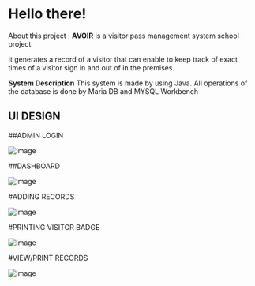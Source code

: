 # Hello there!

About this project : **AVOIR** is a visitor pass management system school project 


It generates a record of a visitor that can enable to keep track of exact times of a visitor sign in and out of in the premises.


**System Description**
This system is made by using Java. All operations of the database is done by Maria DB and MYSQL Workbench

## UI DESIGN


##ADMIN LOGIN

![image](https://user-images.githubusercontent.com/99750513/178450254-7ae50525-bdad-476b-94f0-d201d7c346b8.png)

##DASHBOARD

![image](https://user-images.githubusercontent.com/99750513/178451324-6b41a237-d7cf-4c06-9f40-1a7d25c9e632.png)

#ADDING RECORDS

![image](https://user-images.githubusercontent.com/99750513/178451525-0ee5ff46-5f4a-4842-986e-6cda963e5e79.png)

#PRINTING VISITOR BADGE

![image](https://user-images.githubusercontent.com/99750513/178451617-b22d64d9-13fa-4c85-a46e-51299a0c8ad5.png)

#VIEW/PRINT RECORDS

![image](https://user-images.githubusercontent.com/99750513/178451913-32e8c057-ea3d-4cf5-8285-24c31809ab17.png)
